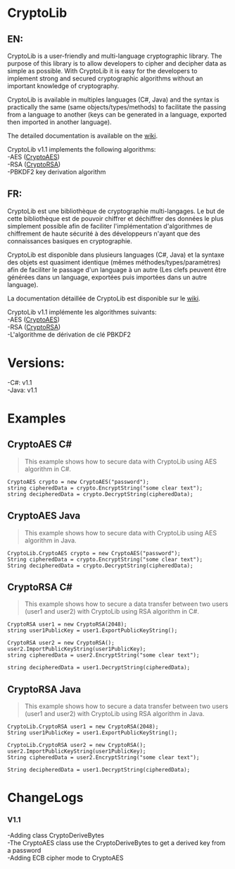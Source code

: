 # CryptoLib  
## EN:
CryptoLib is a user-friendly and multi-language cryptographic library.
The purpose of this library is to allow developers to cipher and decipher data as simple as possible. With CryptoLib it is easy for  the developers to implement strong and secured cryptographic algorithms without an important knowledge of cryptography.  

CryptoLib is available in multiples languages (C#, Java) and the syntax is practically the same (same objects/types/methods) to facilitate the passing from a language to another (keys can be generated in a language, exported then imported in another language).  

The detailed documentation is available on the [wiki](https://github.com/Any0ne22/CryptoLib/wiki).

CryptoLib v1.1 implements the following algorithms:  
-AES ([CryptoAES](https://github.com/Any0ne22/CryptoLib/wiki/(Fr)CryptoAES))  
-RSA ([CryptoRSA](https://github.com/Any0ne22/CryptoLib/wiki/(Fr)CryptoRSA))  
-PBKDF2 key derivation algorithm  


## FR:
CryptoLib est une bibliothèque de cryptographie multi-langages.
Le but de cette bibliothèque est de pouvoir chiffrer et déchiffrer des données le plus simplement possible afin de faciliter l'implémentation d'algorithmes de chiffrement de haute sécurité à des développeurs n'ayant que des connaissances basiques en cryptographie.  

CryptoLib est disponible dans plusieurs languages (C#, Java) et la syntaxe des objets est quasiment identique (mêmes méthodes/types/paramètres) afin de faciliter le passage d'un language à un autre (Les clefs peuvent être générées dans un language, exportées puis importées dans un autre language).  

La documentation détaillée de CryptoLib est disponible sur le [wiki](https://github.com/Any0ne22/CryptoLib/wiki).

CryptoLib v1.1 implémente les algorithmes suivants:  
-AES ([CryptoAES](https://github.com/Any0ne22/CryptoLib/wiki/(Fr)CryptoAES))  
-RSA ([CryptoRSA](https://github.com/Any0ne22/CryptoLib/wiki/(Fr)CryptoRSA))  
-L'algorithme de dérivation de clé PBKDF2  


# Versions:  
-C#: v1.1  
-Java: v1.1


# Examples  

## CryptoAES C#

> This example shows how to secure data with CryptoLib using AES algorithm in C#.

`CryptoAES crypto = new CryptoAES("password");`  
`string cipheredData = crypto.EncryptString("some clear text");`  
`string decipheredData = crypto.DecryptString(cipheredData);`  

## CryptoAES Java

> This example shows how to secure data with CryptoLib using AES algorithm in Java.

`CryptoLib.CryptoAES crypto = new CryptoAES("password");`  
`String cipheredData = crypto.EncryptString("some clear text");`  
`String decipheredData = crypto.DecryptString(cipheredData);`  

## CryptoRSA C#

> This example shows how to secure a data transfer between two users (user1 and user2) with CryptoLib using RSA algorithm in C#.

`CryptoRSA user1 = new CryptoRSA(2048);`  
`string user1PublicKey = user1.ExportPublicKeyString();`  

`CryptoRSA user2 = new CryptoRSA();`  
`user2.ImportPublicKeyString(user1PublicKey);`  
`string cipheredData = user2.EncryptString("some clear text");`  

`string decipheredData = user1.DecryptString(cipheredData);`  

## CryptoRSA Java

> This example shows how to secure a data transfer between two users (user1 and user2) with CryptoLib using RSA algorithm in Java.

`CryptoLib.CryptoRSA user1 = new CryptoRSA(2048);`  
`String user1PublicKey = user1.ExportPublicKeyString();`  

`CryptoLib.CryptoRSA user2 = new CryptoRSA();`  
`user2.ImportPublicKeyString(user1PublicKey);`  
`String cipheredData = user2.EncryptString("some clear text");`  

`String decipheredData = user1.DecryptString(cipheredData);`  

# ChangeLogs

### V1.1
-Adding class CryptoDeriveBytes  
-The CryptoAES class use the CryptoDeriveBytes to get a derived key from a password  
-Adding ECB cipher mode to CryptoAES  
